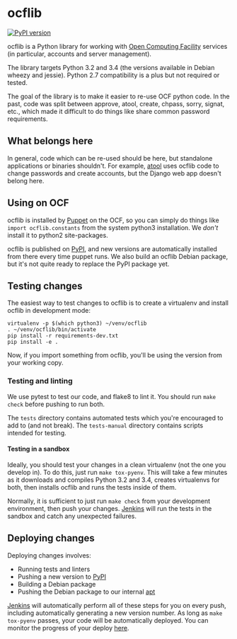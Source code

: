 ocflib
======
[![PyPI version](https://badge.fury.io/py/ocflib.svg)](https://pypi.python.org/pypi/ocflib)

ocflib is a Python library for working with [Open Computing Facility][ocf]
services (in particular, accounts and server management).

The library targets Python 3.2 and 3.4 (the versions available in Debian wheezy
and jessie). Python 2.7 compatibility is a plus but not required or tested.

The goal of the library is to make it easier to re-use OCF python code. In the
past, code was split between approve, atool, create, chpass, sorry, signat,
etc., which made it difficult to do things like share common password
requirements.

## What belongs here

In general, code which can be re-used should be here, but standalone
applications or binaries shouldn't. For example, [atool][atool] uses ocflib
code to change passwords and create accounts, but the Django web app doesn't
belong here.

## Using on OCF

ocflib is installed by [Puppet][puppet] on the OCF, so you can simply do things
like `import ocflib.constants` from the system python3 installation. We *don't*
install it to python2 site-packages.

ocflib is published on [PyPI][pypi], and new versions are automatically
installed from there every time puppet runs. We also build an ocflib Debian
package, but it's not quite ready to replace the PyPI package yet.

## Testing changes

The easiest way to test changes to ocflib is to create a virtualenv and install
ocflib in development mode:

    virtualenv -p $(which python3) ~/venv/ocflib
    . ~/venv/ocflib/bin/activate
    pip install -r requirements-dev.txt
    pip install -e .

Now, if you import something from ocflib, you'll be using the version from your
working copy.

### Testing and linting

We use pytest to test our code, and flake8 to lint it. You should run `make
check` before pushing to run both.

The `tests` directory contains automated tests which you're encouraged to add
to (and not break). The `tests-manual` directory contains scripts intended for
testing.

#### Testing in a sandbox

Ideally, you should test your changes in a clean virtualenv (not the one you
develop in). To do this, just run `make tox-pyenv`. This will take a few
minutes as it downloads and compiles Python 3.2 and 3.4, creates virtualenvs
for both, then installs ocflib and runs the tests inside of them.

Normally, it is sufficient to just run `make check` from your development
environment, then push your changes. [Jenkins][jenkins] will run the tests in
the sandbox and catch any unexpected failures.

## Deploying changes

Deploying changes involves:

* Running tests and linters
* Pushing a new version to [PyPI][pypi]
* Building a Debian package
* Pushing the Debian package to our internal [apt][apt]

[Jenkins][jenkins] will automatically perform all of these steps for you on
every push, including automatically generating a new version number. As long as
`make tox-pyenv` passes, your code will be automatically deployed. You can
monitor the progress of your deploy [here][jenkins].

[ocf]: https://www.ocf.berkeley.edu/
[atool]: https://github.com/ocf/atool/
[puppet]: https://github.com/ocf/puppet/
[pypi]: https://pypi.python.org/pypi/ocflib
[apt]: http://apt.ocf.berkeley.edu/
[jenkins]: https://jenkins.ocf.berkeley.edu/view/ocflib-deploy/
